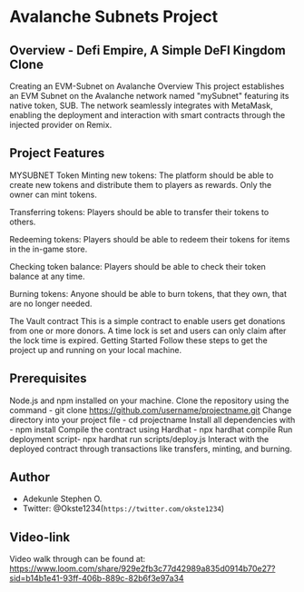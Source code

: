 # Avalanche Subnets Project

## Overview - Defi Empire, A Simple DeFI Kingdom Clone
Creating an EVM-Subnet on Avalanche Overview This project establishes an EVM Subnet on the Avalanche network named "mySubnet" featuring its native token, SUB. The network seamlessly integrates with MetaMask, enabling the deployment and interaction with smart contracts through the injected provider on Remix.

## Project Features
 MYSUBNET Token
Minting new tokens: The platform should be able to create new tokens and distribute them to players as rewards. Only the owner can mint tokens.

Transferring tokens: Players should be able to transfer their tokens to others.

Redeeming tokens: Players should be able to redeem their tokens for items in the in-game store.

Checking token balance: Players should be able to check their token balance at any time.

Burning tokens: Anyone should be able to burn tokens, that they own, that are no longer needed.

The Vault contract
This is a simple contract to enable users get donations from one or more donors. A time lock is set and users can only claim after the lock time is expired.
Getting Started
Follow these steps to get the project up and running on your local machine.

## Prerequisites

Node.js and npm installed on your machine.
Clone the repository using the command - git clone https://github.com/username/projectname.git
Change directory into your project file - cd projectname
Install all dependencies with - npm install
Compile the contract using Hardhat - npx hardhat compile
Run deployment script- npx hardhat run scripts/deploy.js
Interact with the deployed contract through transactions like transfers, minting, and burning.

## Author

- Adekunle Stephen O. 
- Twitter: @Okste1234(`https://twitter.com/okste1234`) 


## Video-link

Video walk through can be found at: https://www.loom.com/share/929e2fb3c77d42989a835d0914b70e27?sid=b14b1e41-93ff-406b-889c-82b6f3e97a34
